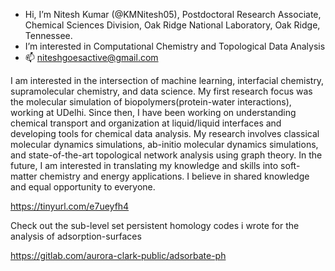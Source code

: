 - Hi, I’m Nitesh Kumar (@KMNitesh05), Postdoctoral Research Associate, Chemical Sciences Division, Oak Ridge National Laboratory, Oak Ridge, Tennessee.
- I’m interested in Computational Chemistry and Topological Data Analysis
- 📫 niteshgoesactive@gmail.com

I am interested in the intersection of machine learning, interfacial chemistry, supramolecular chemistry, and data science. My first research focus was the molecular simulation of biopolymers(protein-water interactions), working at UDelhi. Since then, I have been working on understanding chemical transport and organization at liquid/liquid interfaces and developing tools for chemical data analysis. My research involves classical molecular dynamics simulations, ab-initio molecular dynamics simulations, and state-of-the-art topological network analysis using graph theory. In the future, I am interested in translating my knowledge and skills into soft-matter chemistry and energy applications.
I believe in shared knowledge and equal opportunity to everyone.

https://tinyurl.com/e7ueyfh4

Check out the sub-level set persistent homology codes i wrote for the analysis of adsorption-surfaces

https://gitlab.com/aurora-clark-public/adsorbate-ph

<!---
![Nitesh's GitHub stats](https://github-readme-stats.vercel.app/api?username=kmnitesh05&show_icons=true&theme=radical)
--->


<!---
KMNitesh05/KMNitesh05 is a ✨ special ✨ repository because its `README.md` (this file) appears on your GitHub profile.
You can click the Preview link to take a look at your changes.
--->


